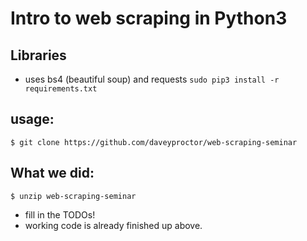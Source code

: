 # Intro to web scraping in Python3

## Libraries
* uses bs4 (beautiful soup) and requests
`sudo pip3 install -r requirements.txt`

## usage:
`$ git clone https://github.com/daveyproctor/web-scraping-seminar`

## What we did:
`$ unzip web-scraping-seminar`
* fill in the TODOs!
* working code is already finished up above.